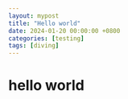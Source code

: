 ```yaml
---
layout: mypost
title: "Hello world"
date: 2024-01-20 00:00:00 +0800
categories: [testing]
tags: [diving]     
---
```



# hello world
